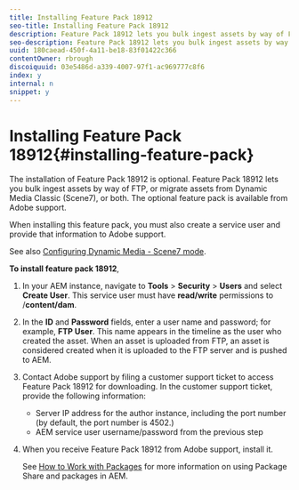 ```yaml
---
title: Installing Feature Pack 18912
seo-title: Installing Feature Pack 18912
description: Feature Pack 18912 lets you bulk ingest assets by way of FTP, or migrate assets from Dynamic Media Classic (Scene7), or both. This optional feature pack is available from Adobe support.
seo-description: Feature Pack 18912 lets you bulk ingest assets by way of FTP, or migrate assets from Dynamic Media Classic (Scene7), or both. This optional feature pack is available from Adobe support.
uuid: 180caead-450f-4a11-be18-83f01422c366
contentOwner: rbrough
discoiquuid: 03e5486d-a339-4007-97f1-ac969777c8f6
index: y
internal: n
snippet: y
---
```


# Installing Feature Pack 18912{#installing-feature-pack}

The installation of Feature Pack 18912 is optional. Feature Pack 18912 lets you bulk ingest assets by way of FTP, or migrate assets from Dynamic Media Classic (Scene7), or both. The optional feature pack is available from Adobe support.

When installing this feature pack, you must also create a service user and provide that information to Adobe support.

See also [Configuring Dynamic Media - Scene7 mode](/assets/using/config-dynamic-fp-14410).

**To install feature pack 18912**,

1. In your AEM instance, navigate to **Tools** &gt; **Security** &gt; **Users** and select **Create User**. This service user must have **read/write** permissions to /**content/dam**.
1. In the **ID** and **Password** fields, enter a user name and password; for example, **FTP User**. This name appears in the timeline as the user who created the asset. When an asset is uploaded from FTP, an asset is considered created when it is uploaded to the FTP server and is pushed to AEM.
1. Contact Adobe support by filing a customer support ticket to access Feature Pack 18912 for downloading. In the customer support ticket, provide the following information:

    * Server IP address for the author instance, including the port number (by default, the port number is 4502.) 
    * AEM service user username/password from the previous step

1. When you receive Feature Pack 18912 from Adobe support, install it.

   See [How to Work with Packages](../../sites/administering/using/package-manager.md) for more information on using Package Share and packages in AEM.

